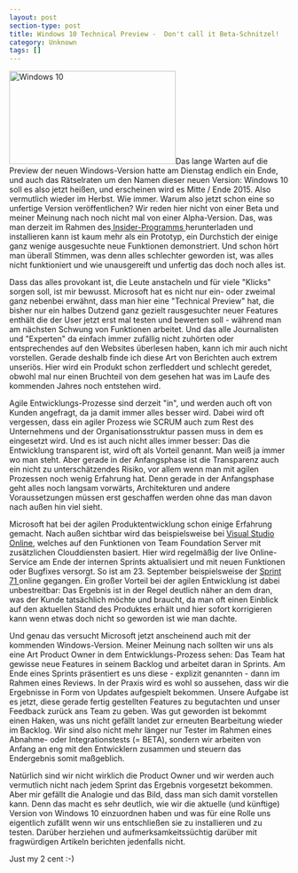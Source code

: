 ```yaml
---
layout: post
section-type: post
title: Windows 10 Technical Preview -  Don't call it Beta-Schnitzel!
category: Unknown
tags: []
---
```

<img class="alignright wp-image-7173 size-medium" src="http://anheledirwp.blob.core.windows.net/wordpress/2014/10/windows-10-620x349-300x168.jpg" alt="Windows 10" width="300" height="168" />Das lange Warten auf die Preview der neuen Windows-Version hatte am Dienstag endlich ein Ende, und auch das Rätselraten um den Namen dieser neuen Version: Windows 10 soll es also jetzt heißen, und erscheinen wird es Mitte / Ende 2015. Also vermutlich wieder im Herbst. Wie immer. Warum also jetzt schon eine so unfertige Version veröffentlichen? Wir reden hier nicht von einer Beta und meiner Meinung nach noch nicht mal von einer Alpha-Version. Das, was man derzeit im Rahmen des<a href="http://windows.microsoft.com/de-de/windows/preview"> Insider-Programms </a>herunterladen und installieren kann ist kaum mehr als ein Prototyp, ein Durchstich der einige ganz wenige ausgesuchte neue Funktionen demonstriert. Und schon hört man überall Stimmen, was denn alles schlechter geworden ist, was alles nicht funktioniert und wie unausgereift und unfertig das doch noch alles ist.

Dass das alles provokant ist, die Leute anstacheln und für viele "Klicks" sorgen soll, ist mir bewusst. Microsoft hat es nicht nur ein- oder zweimal ganz nebenbei erwähnt, dass man hier eine "Technical Preview" hat, die bisher nur ein halbes Dutzend ganz gezielt rausgesuchter neuer Features enthält die der User jetzt erst mal testen und bewerten soll - während man am nächsten Schwung von Funktionen arbeitet. Und das alle Journalisten und "Experten" da einfach immer zufällig nicht zuhörten oder entsprechendes auf den Websites überlesen haben, kann ich mir auch nicht vorstellen. Gerade deshalb finde ich diese Art von Berichten auch extrem unseriös. Hier wird ein Produkt schon zerfleddert und schlecht geredet, obwohl mal nur einen Bruchteil von dem gesehen hat was im Laufe des kommenden Jahres noch entstehen wird.

Agile Entwicklungs-Prozesse sind derzeit "in", und werden auch oft von Kunden angefragt, da ja damit immer alles besser wird. Dabei wird oft vergessen, dass ein agiler Prozess wie SCRUM auch zum Rest des Unternehmens und der Organisationsstruktur passen muss in dem es eingesetzt wird. Und es ist auch nicht alles immer besser: Das die Entwicklung transparent ist, wird oft als Vorteil genannt. Man weiß ja immer wo man steht. Aber gerade in der Anfangsphase ist die Transparenz auch ein nicht zu unterschätzendes Risiko, vor allem wenn man mit agilen Prozessen noch wenig Erfahrung hat. Denn gerade in der Anfangsphase geht alles noch langsam vorwärts, Architekturen und andere Voraussetzungen müssen erst geschaffen werden ohne das man davon nach außen hin viel sieht.

Microsoft hat bei der agilen Produktentwicklung schon einige Erfahrung gemacht. Nach außen sichtbar wird das beispielsweise bei <a href="http://www.visualstudio.com/products/what-is-visual-studio-online-vs">Visual Studio Online</a>, welches auf den Funktionen von Team Foundation Server mit zusätzlichen Clouddiensten basiert. Hier wird regelmäßig der live Online-Service am Ende der internen Sprints aktualisiert und mit neuen Funktionen oder Bugfixes versorgt. So ist am 23. September beispielsweise der <a href="http://blogs.msdn.com/b/bharry/archive/2014/09/23/visual-studio-online-update-sept-23th.aspx">Sprint 71 </a>online gegangen. Ein großer Vorteil bei der agilen Entwicklung ist dabei unbestreitbar: Das Ergebnis ist in der Regel deutlich näher an dem dran, was der Kunde tatsächlich möchte und braucht, da man oft einen Einblick auf den aktuellen Stand des Produktes erhält und hier sofort korrigieren kann wenn etwas doch nicht so geworden ist wie man dachte.

Und genau das versucht Microsoft jetzt anscheinend auch mit der kommenden Windows-Version. Meiner Meinung nach sollten wir uns als eine Art Product Owner in dem Entwicklungs-Prozess sehen: Das Team hat gewisse neue Features in seinem Backlog und arbeitet daran in Sprints. Am Ende eines Sprints präsentiert es uns diese - explizit genannten - dann im Rahmen eines Reviews. In der Praxis wird es wohl so aussehen, dass wir die Ergebnisse in Form von Updates aufgespielt bekommen. Unsere Aufgabe ist es jetzt, diese gerade fertig gestellten Features zu begutachten und unser Feedback zurück ans Team zu geben. Was gut geworden ist bekommt einen Haken, was uns nicht gefällt landet zur erneuten Bearbeitung wieder im Backlog. Wir sind also nicht mehr länger nur Tester im Rahmen eines Abnahme- oder Integrationstests (= BETA), sondern wir arbeiten von Anfang an eng mit den Entwicklern zusammen und steuern das Endergebnis somit maßgeblich.

Natürlich sind wir nicht wirklich die Product Owner und wir werden auch vermutlich nicht nach jedem Sprint das Ergebnis vorgesetzt bekommen. Aber mir gefällt die Analogie und das Bild, dass man sich damit vorstellen kann. Denn das macht es sehr deutlich, wie wir die aktuelle (und künftige) Version von Windows 10 einzuordnen haben und was für eine Rolle uns eigentlich zufällt wenn wir uns entschließen sie zu installieren und zu testen. Darüber herziehen und aufmerksamkeitssüchtig darüber mit fragwürdigen Artikeln berichten jedenfalls nicht.

Just my 2 cent :-)
